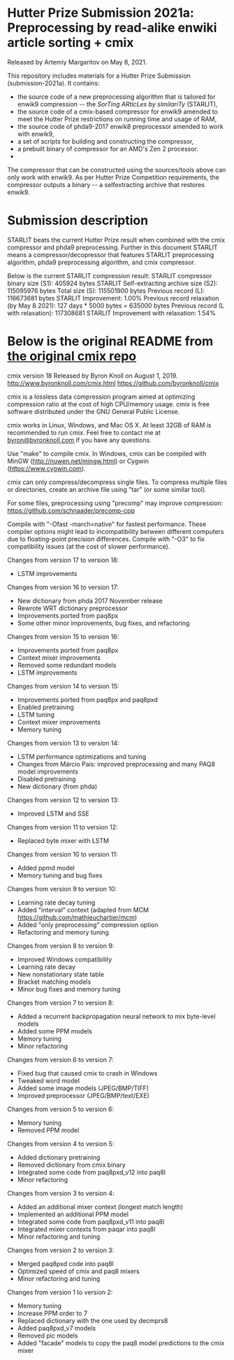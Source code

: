 # Hutter Prize Submission 2021a: Preprocessing by read-alike enwiki article sorting + cmix
Released by Artemiy Margaritov on May 8, 2021.

This repository includes materials for a Hutter Prize Submission (submission-2021a). It contains:
* the source code of a new preprocessing algorithm that is tailored for enwik9 compression -- the _SorTing ARticLes by sImilariTy_ (STARLIT),
* the source code of a cmix-based compressor for enwik9 amended to meet the Hutter Prize restrictions on running time and usage of RAM,
* the source code of phda9-2017 enwik8 preprocessor amended to work with enwik9,
* a set of scripts for building and constructing the compressor,
* a prebuilt binary of compressor for an AMD's Zen 2 processor.
* 
The compressor that can be constructed using the sources/tools above can only work with enwik9. As per Hutter Prize Competition requirements, the compressor outputs a binary -- a selfextracting archive that restores enwik9.   

# Submission description
STARLIT beats the current Hutter Prize result when combined with the cmix compressor and phda9 preprocessing. Further in this document STARLIT means a compressor/decopressor that features STARLIT preprocessing algorithm, phda9 preprocessing algorithm, and cmix compressor.  

Below is the current STARLIT compression result:
STARLIT compressor binary size (S1): 405924 bytes
STARLIT Self-extracting archive size (S2): 115095976 bytes
Total size (S): 115501900 bytes
Previous record (L): 116673681 bytes
STARLIT Improvement: 1.00%
Previous record relaxation (by May 8 2021): 127 days * 5000 bytes = 635000 bytes
Previous record (L with relaxation): 117308681
STARLIT Improvement with relaxation: 1.54%



# Below is the original README from [the original cmix repo](https://github.com/byronknoll/cmix)
cmix version 18
Released by Byron Knoll on August 1, 2019.
http://www.byronknoll.com/cmix.html
https://github.com/byronknoll/cmix

cmix is a lossless data compression program aimed at optimizing compression ratio at the cost of high CPU/memory usage. cmix is free software distributed under the GNU General Public License.

cmix works in Linux, Windows, and Mac OS X. At least 32GB of RAM is recommended to run cmix. Feel free to contact me at byron@byronknoll.com if you have any questions.

Use "make" to compile cmix. In Windows, cmix can be compiled with MinGW (http://nuwen.net/mingw.html) or Cygwin (https://www.cygwin.com).

cmix can only compress/decompress single files. To compress multiple files or directories, create an archive file using "tar" (or some similar tool).

For some files, preprocessing using "precomp" may improve compression: https://github.com/schnaader/precomp-cpp

Compile with "-Ofast -march=native" for fastest performance. These compiler options might lead to incompatibility between different computers due to floating-point precision differences. Compile with "-O3" to fix compatibility issues (at the cost of slower performance).

Changes from version 17 to version 18:
- LSTM improvements

Changes from version 16 to version 17:
- New dictionary from phda 2017 November release
- Rewrote WRT dictionary preprocessor
- Improvements ported from paq8px
- Some other minor improvements, bug fixes, and refactoring

Changes from version 15 to version 16:
- Improvements ported from paq8px
- Context mixer improvements
- Removed some redundant models
- LSTM improvements

Changes from version 14 to version 15:
- Improvements ported from paq8px and paq8pxd
- Enabled pretraining
- LSTM tuning
- Context mixer improvements
- Memory tuning

Changes from version 13 to version 14:
- LSTM performance optimizations and tuning
- Changes from Márcio Pais: improved preprocessing and many PAQ8 model improvements
- Disabled pretraining
- New dictionary (from phda)

Changes from version 12 to version 13:
- Improved LSTM and SSE

Changes from version 11 to version 12:
- Replaced byte mixer with LSTM

Changes from version 10 to version 11:
- Added ppmd model
- Memory tuning and bug fixes

Changes from version 9 to version 10:
- Learning rate decay tuning
- Added "interval" context (adapted from MCM https://github.com/mathieuchartier/mcm)
- Added "only preprocessing" compression option
- Refactoring and memory tuning

Changes from version 8 to version 9:
- Improved Windows compatibility
- Learning rate decay
- New nonstationary state table
- Bracket matching models
- Minor bug fixes and memory tuning

Changes from version 7 to version 8:
- Added a recurrent backpropagation neural network to mix byte-level models
- Added some PPM models
- Memory tuning
- Minor refactoring

Changes from version 6 to version 7:
- Fixed bug that caused cmix to crash in Windows
- Tweaked word model
- Added some image models (JPEG/BMP/TIFF)
- Improved preprocessor (JPEG/BMP/text/EXE)

Changes from version 5 to version 6:
- Memory tuning
- Removed PPM model

Changes from version 4 to version 5:
- Added dictionary pretraining
- Removed dictionary from cmix binary
- Integrated some code from paq8pxd_v12 into paq8l
- Minor refactoring

Changes from version 3 to version 4:
- Added an additional mixer context (longest match length)
- Implemented an additional PPM model
- Integrated some code from paq8pxd_v11 into paq8l
- Integrated mixer contexts from paqar into paq8l
- Minor refactoring and tuning

Changes from version 2 to version 3:
- Merged paq8pxd code into paq8l
- Optimized speed of cmix and paq8 mixers
- Minor refactoring and tuning

Changes from version 1 to version 2:
- Memory tuning
- Increase PPM order to 7
- Replaced dictionary with the one used by decmprs8
- Added paq8pxd_v7 models
- Removed pic models
- Added "facade" models to copy the paq8 model predictions to the cmix mixer
